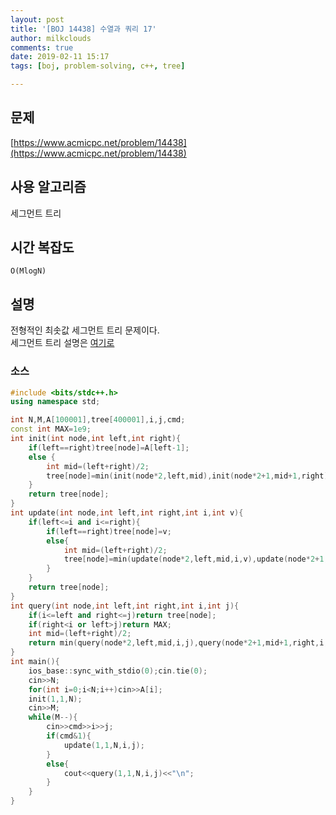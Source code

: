 ```yaml
---
layout: post
title: '[BOJ 14438] 수열과 쿼리 17'
author: milkclouds
comments: true
date: 2019-02-11 15:17
tags: [boj, problem-solving, c++, tree]

---
```


## 문제
[https://www.acmicpc.net/problem/14438](https://www.acmicpc.net/problem/14438)  


## 사용 알고리즘  
세그먼트 트리


## 시간 복잡도  
`O(MlogN)`


## 설명  
전형적인 최솟값 세그먼트 트리 문제이다.  
세그먼트 트리 설명은 [여기로](https://milkclouds.github.io/2019/02/05/Segment-Tree/)


### 소스  

```c++
#include <bits/stdc++.h>
using namespace std;

int N,M,A[100001],tree[400001],i,j,cmd;
const int MAX=1e9;
int init(int node,int left,int right){
    if(left==right)tree[node]=A[left-1];
    else {
        int mid=(left+right)/2;
        tree[node]=min(init(node*2,left,mid),init(node*2+1,mid+1,right));
    }
    return tree[node];
}
int update(int node,int left,int right,int i,int v){
    if(left<=i and i<=right){
        if(left==right)tree[node]=v;
        else{
            int mid=(left+right)/2;
            tree[node]=min(update(node*2,left,mid,i,v),update(node*2+1,mid+1,right,i,v));
        }
    }
    return tree[node];
}
int query(int node,int left,int right,int i,int j){
    if(i<=left and right<=j)return tree[node];
    if(right<i or left>j)return MAX;
    int mid=(left+right)/2;
    return min(query(node*2,left,mid,i,j),query(node*2+1,mid+1,right,i,j));
}
int main(){
    ios_base::sync_with_stdio(0);cin.tie(0);
    cin>>N;
    for(int i=0;i<N;i++)cin>>A[i];
    init(1,1,N);
    cin>>M;
    while(M--){
        cin>>cmd>>i>>j;
        if(cmd&1){
            update(1,1,N,i,j);
        }
        else{
            cout<<query(1,1,N,i,j)<<"\n";
        }
    }
}
```